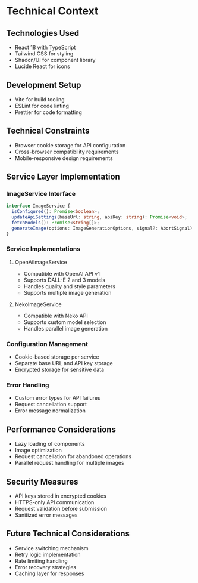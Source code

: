 # Technical Context

## Technologies Used
- React 18 with TypeScript
- Tailwind CSS for styling
- Shadcn/UI for component library
- Lucide React for icons

## Development Setup
- Vite for build tooling
- ESLint for code linting
- Prettier for code formatting

## Technical Constraints
- Browser cookie storage for API configuration
- Cross-browser compatibility requirements
- Mobile-responsive design requirements

## Service Layer Implementation
### ImageService Interface
```typescript
interface ImageService {
  isConfigured(): Promise<boolean>;
  updateApiSettings(baseUrl: string, apiKey: string): Promise<void>;
  fetchModels(): Promise<string[]>;
  generateImage(options: ImageGenerationOptions, signal?: AbortSignal): Promise<string>;
}
```

### Service Implementations
1. OpenAiImageService
   - Compatible with OpenAI API v1
   - Supports DALL-E 2 and 3 models
   - Handles quality and style parameters
   - Supports multiple image generation

2. NekoImageService
   - Compatible with Neko API
   - Supports custom model selection
   - Handles parallel image generation

### Configuration Management
- Cookie-based storage per service
- Separate base URL and API key storage
- Encrypted storage for sensitive data

### Error Handling
- Custom error types for API failures
- Request cancellation support
- Error message normalization

## Performance Considerations
- Lazy loading of components
- Image optimization
- Request cancellation for abandoned operations
- Parallel request handling for multiple images

## Security Measures
- API keys stored in encrypted cookies
- HTTPS-only API communication
- Request validation before submission
- Sanitized error messages

## Future Technical Considerations
- Service switching mechanism
- Retry logic implementation
- Rate limiting handling
- Error recovery strategies
- Caching layer for responses
